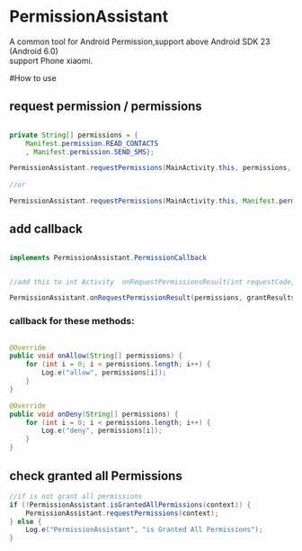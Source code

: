 # PermissionAssistant
A common tool for Android Permission,support above Android SDK 23 (Android 6.0)  
support Phone xiaomi.  

#How to use
## request permission / permissions
```java

private String[] permissions = {
    Manifest.permission.READ_CONTACTS
    , Manifest.permission.SEND_SMS};

PermissionAssistant.requestPermissions(MainActivity.this, permissions, isForceGrantAllPermissions);
     
//or      

PermissionAssistant.requestPermissions(MainActivity.this, Manifest.permission.READ_CONTACTS, isForceGrantAllPermissions);

```

## add callback
```java

implements PermissionAssistant.PermissionCallback


//add this to int Activity  onRequestPermissionsResult(int requestCode, @NonNull String[] permissions, @NonNull int[] grantResults);

PermissionAssistant.onRequestPermissionResult(permissions, grantResults, this);

```

### callback for these methods:

```java

@Override
public void onAllow(String[] permissions) {
    for (int i = 0; i < permissions.length; i++) {
        Log.e("allow", permissions[i]);
    }
}

@Override
public void onDeny(String[] permissions) {
    for (int i = 0; i < permissions.length; i++) {
        Log.e("deny", permissions[i]);
    }
}

```

## check granted all Permissions
```java
//if is not grant all permissions
if (!PermissionAssistant.isGrantedAllPermissions(context)) {
    PermissionAssistant.requestPermissions(context);
} else {
    Log.e("PermissionAssistant", "is Granted All Permissions");
}
```
